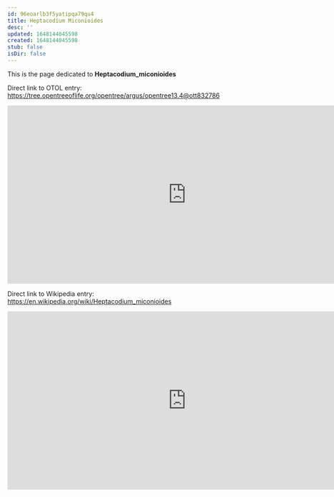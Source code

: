 ```yaml
---
id: 96eoarlb3f5yatipqa79qu4
title: Heptacodium Miconioides
desc: ''
updated: 1648144045598
created: 1648144045598
stub: false
isDir: false
---
```

This is the page dedicated to **Heptacodium_miconioides**


Direct link to OTOL entry: https://tree.opentreeoflife.org/opentree/argus/opentree13.4@ott832786



<html>
    <body>
    <iframe src="https://tree.opentreeoflife.org/opentree/argus/opentree13.4@ott832786"
    width="800" height="400" frameborder="0" allowfullscreen> </iframe>
    </body>
</html>
    


Direct link to Wikipedia entry: https://en.wikipedia.org/wiki/Heptacodium_miconioides



<html>
    <body>
    <iframe src="https://en.wikipedia.org/wiki/Heptacodium_miconioides"
    width="800" height="400" frameborder="0" allowfullscreen> </iframe>
    </body>
</html>
    
